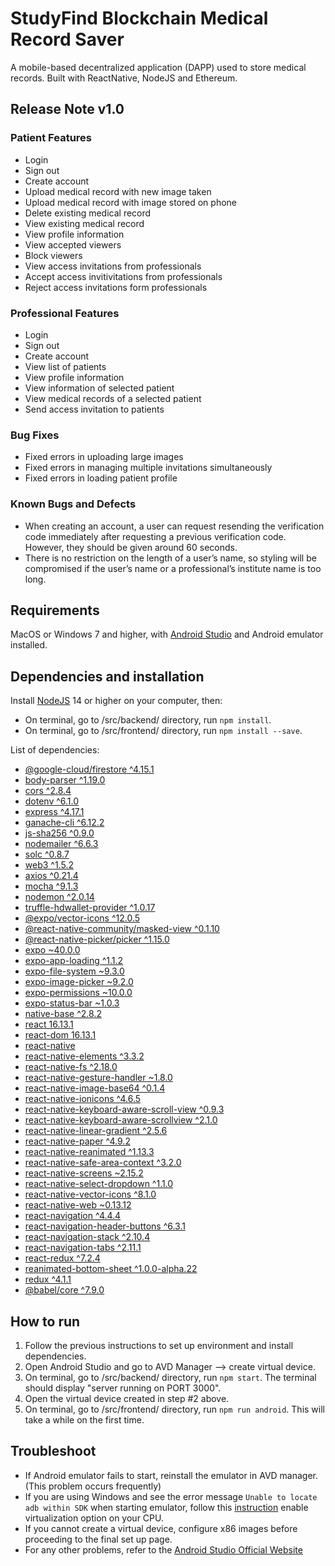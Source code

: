 # StudyFind Blockchain Medical Record Saver

A mobile-based decentralized application (DAPP) used to store medical records. Built with ReactNative, NodeJS and Ethereum.

## Release Note v1.0
### Patient Features
- Login
- Sign out
- Create account
- Upload medical record with new image taken
- Upload medical record with image stored on phone
- Delete existing medical record
- View existing medical record
- View profile information
- View accepted viewers
- Block viewers
- View access invitations from professionals
- Accept access invitivitations from professionals
- Reject access invitations form professionals

### Professional Features
- Login
- Sign out
- Create account
- View list of patients
- View profile information
- View information of selected patient
- View medical records of a selected patient
- Send access invitation to patients

### Bug Fixes
- Fixed errors in uploading large images
- Fixed errors in managing multiple invitations simultaneously
- Fixed errors in loading patient profile

### Known Bugs and Defects
- When creating an account, a user can request resending the verification code immediately after requesting a previous verification code. However, they should be given around 60 seconds.
- There is no restriction on the length of a user’s name, so styling will be compromised if the user’s name or a professional’s institute name is too long.

## Requirements
MacOS or Windows 7 and higher, with [Android Studio](https://developer.android.com/studio/install) and Android emulator installed.

## Dependencies and installation
Install [NodeJS](https://nodejs.org/en/) 14 or higher on your computer, then:
- On terminal, go to /src/backend/ directory, run `npm install`.
- On terminal, go to /src/frontend/ directory, run `npm install --save`.

List of dependencies:
- [@google-cloud/firestore ^4.15.1](https://github.com/googleapis/nodejs-firestore)
- [body-parser ^1.19.0](https://github.com/expressjs/body-parser)
- [cors ^2.8.4](https://github.com/expressjs/cors)
- [dotenv ^6.1.0](https://github.com/motdotla/dotenv)
- [express ^4.17.1](https://github.com/expressjs/express)
- [ganache-cli ^6.12.2](https://github.com/trufflesuite/ganache-cli-archive)
- [js-sha256 ^0.9.0](https://github.com/emn178/js-sha256)
- [nodemailer ^6.6.3](https://github.com/nodemailer/nodemailer)
- [solc ^0.8.7](https://github.com/ethereum/solc-js)
- [web3 ^1.5.2](https://github.com/PlatONnetwork/client-sdk-js)
- [axios ^0.21.4](https://github.com/axios/axios)
- [mocha ^9.1.3](https://github.com/mochajs/mocha)
- [nodemon ^2.0.14](https://github.com/remy/nodemon)
- [truffle-hdwallet-provider ^1.0.17](https://github.com/trufflesuite/truffle-hdwallet-provider)
- [@expo/vector-icons ^12.0.5](https://github.com/expo/vector-icons)
- [@react-native-community/masked-view ^0.1.10](https://github.com/LaudateCorpus1/react-native-masked-view)
- [@react-native-picker/picker ^1.15.0](https://github.com/react-native-picker/picker)
- [expo ~40.0.0](https://github.com/expo/expo)
- [expo-app-loading ^1.1.2](https://github.com/null-none/expo-app-loading)
- [expo-file-system ~9.3.0](https://github.com/expo/expo)
- [expo-image-picker ~9.2.0](https://github.com/expo/expo)
- [expo-permissions ~10.0.0](https://github.com/expo/expo)
- [expo-status-bar ~1.0.3](https://github.com/expo/expo)
- [native-base ^2.8.2](https://github.com/GeekyAnts/NativeBase)
- [react 16.13.1](https://github.com/facebook/react)
- [react-dom 16.13.1](https://github.com/facebook/react)
- [react-native](https://github.com/expo/react-native/archive/sdk-40.0.1.tar.gz)
- [react-native-elements ^3.3.2](https://github.com/react-native-elements/react-native-elements)
- [react-native-fs ^2.18.0](https://github.com/itinance/react-native-fs)
- [react-native-gesture-handler ~1.8.0](https://github.com/software-mansion/react-native-gesture-handler)
- [react-native-image-base64 ^0.1.4](https://github.com/Snapp-FidMe/react-native-image-base64)
- [react-native-ionicons ^4.6.5](https://github.com/arniu/react-native-ionicons)
- [react-native-keyboard-aware-scroll-view ^0.9.3](https://github.com/APSL/react-native-keyboard-aware-scroll-view)
- [react-native-keyboard-aware-scrollview ^2.1.0](https://github.com/wix/react-native-keyboard-aware-scrollview)
- [react-native-linear-gradient ^2.5.6](https://github.com/react-native-linear-gradient/react-native-linear-gradient)
- [react-native-paper ^4.9.2](https://github.com/callstack/react-native-paper)
- [react-native-reanimated ^1.13.3](https://github.com/software-mansion/react-native-reanimated)
- [react-native-safe-area-context ^3.2.0](https://github.com/th3rdwave/react-native-safe-area-context)
- [react-native-screens ~2.15.2](https://github.com/software-mansion/react-native-screens)
- [react-native-select-dropdown ^1.1.0](https://github.com/AdelRedaa97/react-native-select-dropdown)
- [react-native-vector-icons ^8.1.0](https://github.com/oblador/react-native-vector-icons)
- [react-native-web ~0.13.12](https://github.com/necolas/react-native-web)
- [react-navigation ^4.4.4](https://github.com/srameshr/react-native-redux-crud)
- [react-navigation-header-buttons ^6.3.1](https://github.com/vonovak/react-navigation-header-buttons)
- [react-navigation-stack ^2.10.4](https://github.com/react-navigation/stack)
- [react-navigation-tabs ^2.11.1](https://github.com/react-navigation/tabs)
- [react-redux ^7.2.4](https://github.com/reduxjs/react-redux)
- [reanimated-bottom-sheet ^1.0.0-alpha.22](https://github.com/osdnk/react-native-reanimated-bottom-sheet)
- [redux ^4.1.1](https://github.com/reduxjs/redux)
- [@babel/core ^7.9.0](https://github.com/babel/babel)

## How to run
1. Follow the previous instructions to set up environment and install dependencies.
2. Open Android Studio and go to AVD Manager --> create virtual device.
3. On terminal, go to /src/backend/ directory, run `npm start`. The terminal should display "server running on PORT 3000".
4. Open the virtual device created in step #2 above.
5. On terminal, go to /src/frontend/ directory, run `npm run android`. This will take a while on the first time.

## Troubleshoot
- If Android emulator fails to start, reinstall the emulator in AVD manager. (This problem occurs frequently)
- If you are using Windows and see the error message `Unable to locate adb within SDK` when starting emulator, follow this [instruction](https://docs.microsoft.com/en-us/xamarin/android/get-started/installation/android-emulator/troubleshooting?pivots=windows#incorrect-bios-settings) enable virtualization option on your CPU.
- If you cannot create a virtual device, configure x86 images before proceeding to the final set up page.
- For any other problems, refer to the [Android Studio Official Website](https://developer.android.com/studio/run/emulator-troubleshooting)